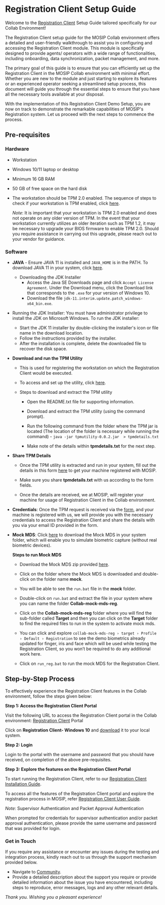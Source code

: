 # Registration Client Setup Guide

Welcome to the [Registration Client](https://docs.mosip.io/1.2.0/modules/registration-client) Setup Guide tailored specifically for our Collab Environment!

The Registration Client setup guide for the MOSIP Collab environment offers a detailed and user-friendly walkthrough to assist you in configuring and accessing the Registration Client module. This module is specifically designed to provide agents/ operators with a wide range of functionalities, including onboarding, data synchronization, packet management, and more.

The primary goal of this guide is to ensure that you can efficiently set up the Registration Client in the MOSIP Collab environment with minimal effort. Whether you are new to the module and just starting to explore its features or an experienced operator seeking a streamlined setup process, this document will guide you through the essential steps to ensure that you have all the necessary tools  available at your disposal.

With the implementation of this Registration Client Demo Setup, you are now on track to demonstrate the remarkable capabilities of MOSIP's Registration system. Let us proceed with the next steps to commence the process.

## Pre-requisites 

### Hardware

   * Workstation

   * Windows 10/11 laptop or desktop 

   * Minimum 16 GB RAM 

   * 50 GB of free space on the hard disk 

   * The workstation should be TPM 2.0 enabled. The sequence of steps to check if your workstation is TPM enabled, click [here](https://www.howtogeek.com/287737/how-to-check-if-your-computer-has-a-trusted-platform-module-tpm-chip/#:~:text=To%20open%20it%2C%20press%20Windows,PC%20does%20have%20a%20TPM).
  
     _Note_: It is important that your workstation is TPM 2.0 enabled and does not operate on any older version of TPM.  In the event 
     that your workstation currently utilizes an older iteration such as TPM 1.2, it may be necessary to upgrade your BIOS firmware to 
     enable TPM 2.0. Should you require assistance in carrying out this upgrade, please reach out to your vendor for guidance.


### Software

  * **JAVA** - Ensure JAVA 11 is installed and `JAVA_HOME` is in the PATH. To download JAVA 11 in your system, click [here](https://www.oracle.com/in/java/technologies/javase/jdk11-archive-downloads.html).
       * Downloading the JDK Installer
          * Access the Java SE Downloads page and click `Accept License Agreement`. Under the Download menu, click the Download link that corresponds to the `.exe` for your version of Windows 10.
          * Download the file `jdk-11.interim.update.patch_windows-x64_bin.exe`.
        
  * Running the JDK Installer: You must have administrator privilege to install the JDK on Microsoft Windows. To run the JDK installer:
       * Start the JDK 11 installer by double-clicking the installer's icon or file name in the download location.
       * Follow the instructions provided by the installer.
       * After the installation is complete, delete the downloaded file to recover the disk space.
   
* **Download and run the TPM Utility** 

  * This is used for registering the workstation on which the Registration Client would be executed. 

  * To access and set up the utility, click [here](https://drive.google.com/file/d/1pY4388ER4KKBonyPCZni-VMoDYAV2bRj/view?usp=sharing).

  * Steps to download and extract the TPM utility

      * Open the README.txt file for supporting information.

      * Download and extract the TPM utility (using the command prompt).

      * Run the following command from the folder where the TPM jar is located (The location of the folder is necessary while running 
      the command) - `java -jar tpmutility-0.0.2.jar  > tpmdetails.txt`

      * Make note of the details within **tpmdetails.txt** for the next step.

* **Share TPM Details**

   * Once the TPM utility is extracted and run in your system, fill out the details in this form [here](https://docs.google.com/forms/d/e/1FAIpQLSfqx6K8uZI-AxakNJiJLj4Vh5lSr7Lb1rqZaX_05MoyR2aXsQ/viewform?fbzx=-6425171175964917239) to get your machine registered with MOSIP.

  * Make sure you share **tpmdetails.txt** with us according to the form fields. 

  * Once the details are received, we at MOSIP, will register your machine for usage of Registration Client in the Collab environment.

* **Credentials**: Once the TPM request is received via the [form](https://docs.google.com/forms/d/e/1FAIpQLSfqx6K8uZI-AxakNJiJLj4Vh5lSr7Lb1rqZaX_05MoyR2aXsQ/viewform?fbzx=-6425171175964917239), and your machine is registered with us, we will provide you with the necessary credentials to access the Registration Client and share the details with you via your email ID provided in the form. 

* **Mock MDS**: Click [here](https://drive.google.com/drive/folders/14q7E5pZtfj0eimF3JGzlVfU4eV-MRPCQ) to download the Mock MDS in your system folder, which will enable you to simulate biometric capture (without real biometric devices).

  **Steps to run Mock MDS**

    * Download the Mock MDS zip provided [here](https://drive.google.com/drive/folders/14q7E5pZtfj0eimF3JGzlVfU4eV-MRPCQ).

    * Click on the folder where the Mock MDS is downloaded and double-click on the folder name **mock**.

    * You will be able to see the `run.bat` file in the **mock** folder.

    *  Double-click on `run.bat` and extract the file in your system where you can name the folder **Collab-mock-mds-reg**.

    * Click on the **Collab-mock-mds-reg** folder where you will find the sub-folder called **Target** and then you can click on the     **Target** folder to find the required files to run in the system to activate mock mds.

    * You can click and explore `collab-mock-mds-reg › target › Profile › Default › Registration` to see the demo biometrics already updated for finger, iris and face which will be used while testing the Registration Client, so you won’t be required to do any additional work here.

    * Click on `run_reg.bat` to run the mock MDS for the Registration Client.
 
## Step-by-Step Process

To effectively experience the Registration Client features in the Collab environment, follow the steps given below:

**Step 1: Access the Registration Client Portal**

Visit the following URL to access the Registration Client portal in the Collab environment: [Registration Client](https://regclient.collab.mosip.net/) Portal

Click on **Registration Client- Windows 10** and [download](https://regclient-api.collab.mosip.net/registration-client/1.2.0.1-B1/reg-client.zip) it to your local system.

**Step 2: Login**

Login to the portal with the username and password that you should have received, on completion of the above pre-requisites.

**Step 3: Explore the features on the Registration Client Portal**

To start running the Registration Client, refer to our [Registration Client Installation Guide](https://docs.mosip.io/1.2.0/modules/registration-client/registration-client-installation-guide).

To access all the features of the Registration Client portal and explore the registration process in MOSIP, refer [Registration Client User Guide](https://docs.mosip.io/1.2.0/modules/registration-client/registration-client-user-guide).

_Note_: Supervisor Authentication and Packet Approval Authentication

When prompted for credentials for supervisor authentication and/or packet approval authentication, please provide the same username and password that was provided for login.

### Get in Touch

If you require any assistance or encounter any issues during the testing and integration process, kindly reach out to us through the support mechanism provided below.

* Navigate to [Community](https://community.mosip.io/).
* Provide a detailed description about the support you require or provide detailed information about the issue you have encountered, including steps to reproduce, error messages, logs and any other relevant details.

_Thank you. Wishing you a pleasant experience!_
 
  
